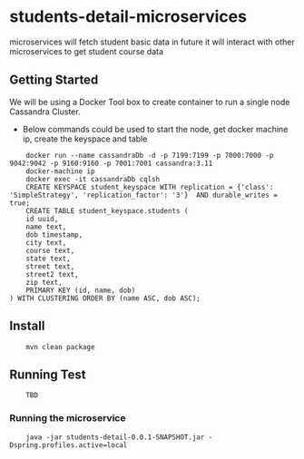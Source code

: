 # students-detail-microservices

microservices will fetch student basic data in future it will interact with other microservices to get student course data

## Getting Started

We will be using a Docker Tool box to create container to run a single node Cassandra Cluster.

* Below commands could be used to start the node, get docker machine ip, create the keyspace and table

```
	docker run --name cassandraDb -d -p 7199:7199 -p 7000:7000 -p 9042:9042 -p 9160:9160 -p 7001:7001 cassandra:3.11
	docker-machine ip
	docker exec -it cassandraDb cqlsh
	CREATE KEYSPACE student_keyspace WITH replication = {'class': 'SimpleStrategy', 'replication_factor': '3'}  AND durable_writes = true;
	CREATE TABLE student_keyspace.students (
    id uuid,
    name text,
    dob timestamp,
    city text,
    course text,
    state text,
    street text,
    street2 text,
    zip text,
    PRIMARY KEY (id, name, dob)
) WITH CLUSTERING ORDER BY (name ASC, dob ASC);
```

## Install

```
	mvn clean package
```

## Running Test

```
	TBD
```

### Running the microservice

```
	java -jar students-detail-0.0.1-SNAPSHOT.jar -Dspring.profiles.active=local
```
#		